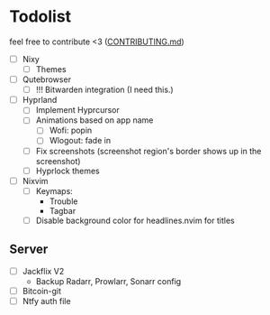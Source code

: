 # Todolist

feel free to contribute <3 ([CONTRIBUTING.md](CONTRIBUTING.md))

- [ ] Nixy
  - [ ] Themes

- [ ] Qutebrowser
  - [ ] !!! Bitwarden integration (I need this.)

- [ ] Hyprland
  - [ ] Implement Hyprcursor
  - [ ] Animations based on app name
    - [ ] Wofi: popin
    - [ ] Wlogout: fade in
  - [ ] Fix screenshots (screenshot region's border shows up in the screenshot)
  - [ ] Hyprlock themes

- [ ] Nixvim
  - [ ] Keymaps:
    - Trouble
    - Tagbar
  - [ ] Disable background color for headlines.nvim for titles

## Server

- [ ] Jackflix V2
  - Backup Radarr, Prowlarr, Sonarr config
- [ ] Bitcoin-git
- [ ] Ntfy auth file
